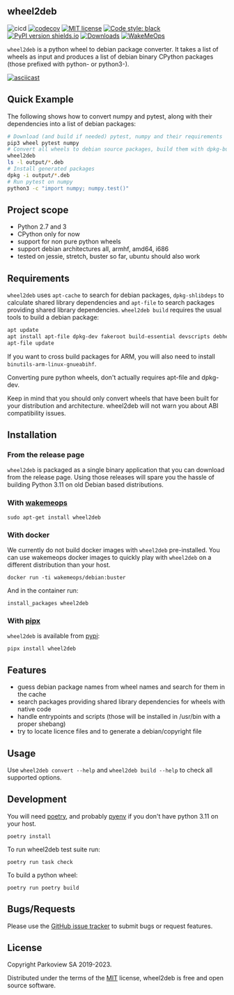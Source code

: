 ## wheel2deb

![cicd](https://github.com/upciti/wheel2deb/actions/workflows/cicd.yml/badge.svg)
[![codecov](https://codecov.io/gh/upciti/wheel2deb/branch/main/graph/badge.svg)](https://codecov.io/gh/upciti/wheel2deb)
[![MIT license](https://img.shields.io/badge/License-MIT-blue.svg)](https://lbesson.mit-license.org/)
[![Code style: black](https://img.shields.io/badge/code%20style-black-000000.svg)](https://github.com/ambv/black)
[![PyPI version shields.io](https://img.shields.io/pypi/v/wheel2deb.svg)](https://pypi.python.org/pypi/wheel2deb/)
[![Downloads](https://static.pepy.tech/personalized-badge/wheel2deb?period=total&units=international_system&left_color=blue&right_color=green&left_text=Downloads)](https://pepy.tech/project/wheel2deb)
[![WakeMeOps](https://docs.wakemeops.com/badges/wheel2deb.svg)](https://docs.wakemeops.com/packages/wheel2deb)

`wheel2deb` is a python wheel to debian package converter. It takes a list of wheels as input and produces a list of debian binary CPython packages (those prefixed with python- or python3-).

[![asciicast](https://asciinema.org/a/249779.svg)](https://asciinema.org/a/249779)

## Quick Example

The following shows how to convert numpy and pytest, along with their dependencies into a list of debian packages:

```sh
# Download (and build if needed) pytest, numpy and their requirements
pip3 wheel pytest numpy
# Convert all wheels to debian source packages, build them with dpkg-buildpackage
wheel2deb
ls -l output/*.deb
# Install generated packages
dpkg -i output/*.deb
# Run pytest on numpy
python3 -c "import numpy; numpy.test()"
```

## Project scope

- Python 2.7 and 3
- CPython only for now
- support for non pure python wheels
- support debian architectures all, armhf, amd64, i686
- tested on jessie, stretch, buster so far, ubuntu should also work

## Requirements

`wheel2deb` uses `apt-cache` to search for debian packages, `dpkg-shlibdeps` to calculate shared library dependencies and `apt-file` to search packages providing shared library dependencies. `wheel2deb build` requires the usual tools to build a debian package:

```sh
apt update
apt install apt-file dpkg-dev fakeroot build-essential devscripts debhelper
apt-file update
```

If you want to cross build packages for ARM, you will also need to install `binutils-arm-linux-gnueabihf`.

Converting pure python wheels, don't actually requires apt-file and dpkg-dev.

Keep in mind that you should only convert wheels that have been built for your distribution and architecture. wheel2deb will not warn you about ABI compatibility issues.

## Installation

### From the release page

`wheel2deb` is packaged as a single binary application that you can download from the release page. Using those releases will spare you the hassle of building Python 3.11 on old Debian based distributions.

### With [wakemeops](https://docs.wakemeops.com)

```shell
sudo apt-get install wheel2deb
```

### With docker

We currently do not build docker images with `wheel2deb` pre-installed. You can use wakemeops docker images to quickly play with `wheel2deb` on a different distribution than your host.

```shell
docker run -ti wakemeops/debian:buster
```

And in the container run:

```
install_packages wheel2deb
```

### With [pipx](https://github.com/pipxproject/pipx)

`wheel2deb` is available from [pypi](https://pypi.org/project/wheel2deb/):

```shell
pipx install wheel2deb
```

## Features

- guess debian package names from wheel names and search for them in the cache
- search packages providing shared library dependencies for wheels with native code
- handle entrypoints and scripts (those will be installed in /usr/bin with a proper shebang)
- try to locate licence files and to generate a debian/copyright file

## Usage

Use `wheel2deb convert --help` and `wheel2deb build --help` to check all supported options.

## Development

You will need [poetry](https://python-poetry.org/), and probably [pyenv](https://github.com/pyenv/pyenv) if you don't have python 3.11 on your host.

```shell
poetry install
```

To run wheel2deb test suite run:

```shell
poetry run task check
```

To build a python wheel:

```shell
poetry run poetry build
```

## Bugs/Requests

Please use the [GitHub issue tracker](https://github.com/upciti/wheel2deb/issues) to submit bugs or request features.

## License

Copyright Parkoview SA 2019-2023.

Distributed under the terms of the [MIT](https://github.com/upciti/wheel2deb/blob/master/LICENSE) license, wheel2deb is free and open source software.

